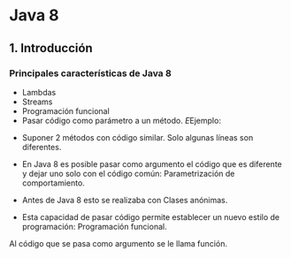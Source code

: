 # Java 8
## 1. Introducción
### Principales características de Java 8
* Lambdas
*  Streams
* Programación funcional
* Pasar código como parámetro a un método.
 *E*Ejemplo:
    

-   Suponer 2 métodos con código similar. Solo algunas líneas son diferentes.
    
-   En Java 8 es posible pasar como argumento el código que es diferente y dejar uno solo con el código común: Parametrización de comportamiento.
    
-   Antes de Java 8 esto se realizaba con Clases anónimas.
    

-   Esta capacidad de pasar código permite establecer un nuevo estilo de programación: Programación funcional.
    

Al código que se pasa como argumento se le llama función.


<!--stackedit_data:
eyJoaXN0b3J5IjpbLTE5NTAxMDI0NjcsMTg1MzAzNjc0MSwtNj
c3MTIzMjY0XX0=
-->